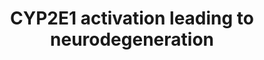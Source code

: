 ---
authors:
- AdoBioInfo
- MaintBot
- Eweitz
description: 'CYP2E1 activation leading to neurodegeneration. This pathway is based
  on the Adverse Outcome Pathway by Jelle Broers on AOPWiki: https://aopwiki.org/aops/260
  .'
last-edited: 2021-05-22
organisms:
- Homo sapiens
redirect_from:
- /index.php/Pathway:WP4279
- /instance/WP4279
revision: null
schema-jsonld:
- '@context': https://schema.org/
  '@id': https://wikipathways.github.io/pathways/WP4279.html
  '@type': Dataset
  creator:
    '@type': Organization
    name: WikiPathways
  description: 'CYP2E1 activation leading to neurodegeneration. This pathway is based
    on the Adverse Outcome Pathway by Jelle Broers on AOPWiki: https://aopwiki.org/aops/260
    .'
  keywords:
  - ATF6
  - Acetylcysteine
  - Apoptosis
  - BCL2
  - CYP2E1 activation
  - EIF2AK3
  - ERN1
  - Enflurane
  - Halothane
  - Isoniazid
  - L(-)-Glutathione(oxidized)
  - MAPK8
  - NFE2L2
  - Oxidative Stress
  - SOD1
  - Sevoflurane
  - TP53TG3C
  - Unfolded Protein Response
  - acetaminophen
  - chlorzoxazone
  - ethanol
  - isoflurane
  - methoxyflurane
  - titanium oxide
  license: CC0
  name: CYP2E1 activation leading to neurodegeneration
seo: CreativeWork
title: CYP2E1 activation leading to neurodegeneration
wpid: WP4279
---